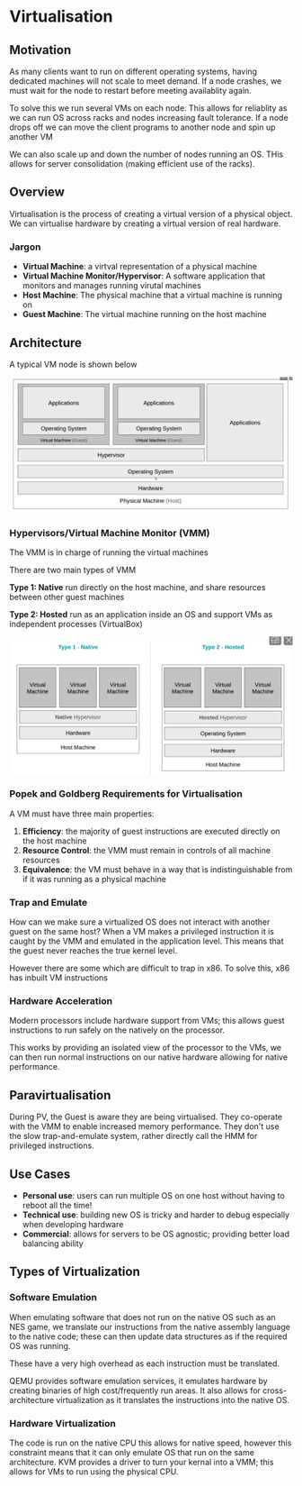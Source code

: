 # Virtualisation

## Motivation

As many clients want to run on different operating systems, having dedicated machines will not scale to meet demand. If a node crashes, we must wait for the node to restart before meeting availablity again. 

To solve this we run several VMs on each node. This allows for reliablity as we can run OS across racks and nodes increasing fault tolerance. If a node drops off we can move the client programs to another node and spin up another VM

We can also scale up and down the number of nodes running an OS. THis allows for server consolidation (making efficient use of the racks).

## Overview

Virtualisation is the process of creating a virtual version of a physical object. We can virtualise hardware by creating a virtual version of real hardware. 

### Jargon

* **Virtual Machine**: a virtval representation of a physical machine
* **Virtual Machine Monitor/Hypervisor**: A software application that monitors and manages running virutal machines
* **Host Machine**: The physical machine that a virtual machine is running on
* **Guest Machine**: The virtual machine running on the host machine

## Architecture

A typical VM node is shown below

![](assets/vm1.png)

### Hypervisors/Virtual Machine Monitor (VMM)

The VMM is in charge of running the virtual machines

There are two main types of VMM

**Type 1: Native** run directly on the host machine, and share resources between other guest machines

**Type 2: Hosted** run as an application inside an OS and support VMs as independent processes (VirtualBox)

![](assets/vm2.png)

### Popek and Goldberg Requirements for Virtualisation

A VM must have three main properties:
1. **Efficiency**: the majority of guest instructions  are executed directly on the host machine
2. **Resource Control**: the VMM must remain in controls of all machine resources
3. **Equivalence**: the VM must behave in a way that is indistinguishable from if it was running as a physical machine 

### Trap and Emulate

How can we make sure a virtualized OS does not interact with another guest on the same host? When a VM makes a privileged instruction it is caught by the VMM and emulated in the application level. This means that the guest never reaches the true kernel level. 

However there are some which are difficult to trap in x86. To solve this, x86 has inbuilt VM instructions

### Hardware Acceleration

Modern processors include hardware support from VMs; this allows guest instructions to run safely on the natively on the processor.

This works by providing an isolated view of the processor to the VMs, we can then run normal instructions on our native hardware allowing for native performance. 

## Paravirtualisation 

During PV, the Guest is aware they are being virtualised. They co-operate with the VMM to enable increased memory performance. They don't use the slow trap-and-emulate system, rather directly call the HMM for privileged instructions.

## Use Cases

* **Personal use**: users can run multiple OS on one host without having to reboot all the time!
* **Technical use**: building new OS is tricky and harder to debug especially when developing hardware
* **Commercial**: allows for servers to be OS agnostic; providing better load balancing ability

## Types of Virtualization

### Software Emulation

When emulating software that does not run on the native OS such as an NES game, we translate our instructions from the native assembly language to the native code; these can then update data structures as if the required OS was running. 

These have a very high overhead as each instruction must be translated. 

QEMU provides software emulation services, it emulates hardware by creating binaries of high cost/frequently run areas. It also allows for cross-architecture virtualization as it translates the instructions into the native OS. 

### Hardware Virtualization

The code is run on the native CPU this allows for native speed, however this constraint means that  it can only emulate OS that run on the same architecture.  KVM provides a driver to turn your kernal into a VMM; this allows for VMs to run using the physical CPU. 